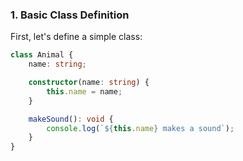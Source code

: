 
### 1. Basic Class Definition

First, let's define a simple class:

```ts
class Animal {
    name: string;

    constructor(name: string) {
        this.name = name;
    }

    makeSound(): void {
        console.log(`${this.name} makes a sound`);
    }
}

```